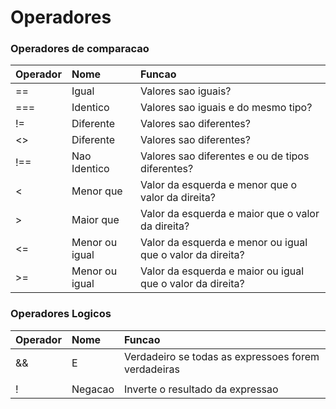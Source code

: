 # Operadores

### Operadores de comparacao

| Operador | Nome | Funcao |
| :--- | :--- | :--- |
|  ==  | Igual          | Valores sao iguais?                                        |
|  === | Identico       | Valores sao iguais e do mesmo tipo?                        |
|  !=  | Diferente      | Valores sao diferentes?                                    |
|  <>  | Diferente      | Valores sao diferentes?                                    |
|  !== | Nao Identico   | Valores sao diferentes e ou de tipos diferentes?           |
|  <   | Menor que      | Valor da esquerda e menor que o valor da direita?          |
|  >   | Maior que      | Valor da esquerda e maior que o valor da direita?          |
|  <=  | Menor ou igual | Valor da esquerda e menor ou igual que o valor da direita? |
|  >=  | Menor ou igual | Valor da esquerda e maior ou igual que o valor da direita? |

### Operadores Logicos

| Operador | Nome | Funcao |
| :---| :--- | :--- |
|  && |    E    | Verdadeiro se todas as expressoes forem verdadeiras        |
|  || |    Ou   | Verdadeiro se pelo menos uma das expressoes for verdadeira |
|  !  | Negacao | Inverte o resultado da expressao                           |